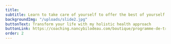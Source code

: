 ```yaml
---
title:
subtitle: Learn to take care of yourself to offer the best of yourself
backgroundImg: "/uploads/slide2.jpg"
buttonText: Transform your life with my holistic health approach
buttonLink: https://coaching.nancybilodeau.com/boutique/programme-de-transformation
order: 2
---
```


